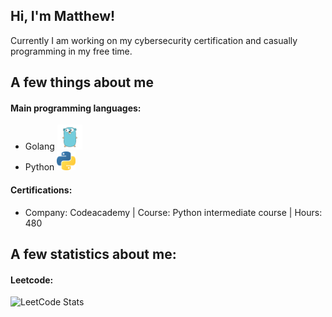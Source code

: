 <h2>Hi, I'm Matthew!</h2>
Currently I am working on my cybersecurity certification and casually programming in my free time.
</br>
<h2>A few things about me</h2>
<h4>Main programming languages:</h4>
<ul>
  <li>Golang <img src="assets/images/golang.png" width="40"></li>
  <li>Python <img src="assets/images/python.png" width="30"></li>
</ul>
<h4>Certifications:</h4>
  <ul>
    <li>Company: Codeacademy | Course: Python intermediate course | Hours: 480</li>
  </ul>
<h2>A few statistics about me:</h2>
<h4>Leetcode:</h4>

![LeetCode Stats](https://leetcard.jacoblin.cool/matthewgreyman?theme=dark&font=Bebas%20Neue)
